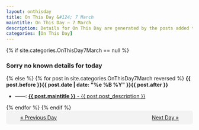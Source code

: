 ```yaml
---
layout: onthisday
title: On This Day &#124; 7 March
maintitle: On This Day — 7 March
description: Details for On This Day are generated by the posts added to the website so the content is subject to changes/updates over time.
categories: [On This Day]
---
```


{% if site.categories.OnThisDay7March == null %}
<h3>Sorry no known details for today</h3>
{% else %}
{% for post in site.categories.OnThisDay7March reversed %}
<strong>{{ post.before }}{{ post.date | date: "%e %B %Y" }}{{ post.after }}</strong>
<ul>
<li> ——: <a class="{{ post.class }}" href="{{ post.url }}"><strong>{{ post.maintitle }}</strong> - {{ post.post_description }}</a></li>
</ul>
{% endfor %}
{% endif %}

<div style="background-color: #f3f3f3; padding: 10px; border-radius: 5px; text-align: center; display: flex; justify-content: space-evenly;">
<a href="/onthisday/03/03-06">« Previous Day</a>
<span style="visibility:hidden;">[ Visit Leap Year February 29 ]</span>
<a href="/onthisday/03/03-08">Next Day »</a>
</div>

